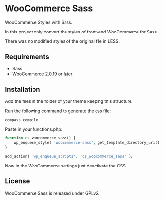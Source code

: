 WooCommerce Sass
===================

WooCommerce Styles with Sass.

In this project only convert the styles of front-end WooCommerce for Sass.

There was no modified styles of the original file in LESS.

## Requirements ##

* Sass
* WooCommerce 2.0.19 or later

## Installation ##

Add the files in the folder of your theme keeping this structure.

Run the following command to generate the css file:

```bash
compass compile
```

Paste in your functions.php:

```php
function cs_woocommerce_sass() {
    wp_enqueue_style( 'woocommerce-sass', get_template_directory_uri() . '/woocommerce-sass/css/woocommerce.css', array(), false, 'all' );
}

add_action( 'wp_enqueue_scripts', 'cs_woocommerce_sass' );
```

Now in the WooCommerce settings just deactivate the CSS.

## License ##

WooCommerce Sass is released under GPLv2.
